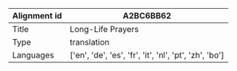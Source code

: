 |Alignment id | A2BC6BB62
| --- | --- 
|Title | Long-Life Prayers 
|Type | translation
|Languages | ['en', 'de', 'es', 'fr', 'it', 'nl', 'pt', 'zh', 'bo']
